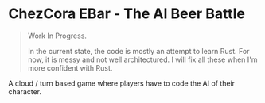 # ChezCora EBar - The AI Beer Battle

> Work In Progress.
>
> In the current state, the code is mostly an attempt to learn Rust.
> For now, it is messy and not well architectured.
> I will fix all these when I'm more confident with Rust.

A cloud / turn based game where players have to code the AI of their character.

